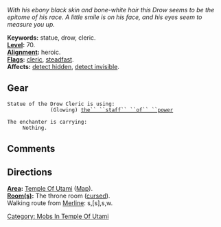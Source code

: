 *With his ebony black skin and bone-white hair this Drow seems to be the
epitome of his race. A little smile is on his face, and his eyes seem to
measure you up.*

**Keywords:** statue, drow, cleric.  
**[Level](Level "wikilink"):** 70.  
**[Alignment](Alignment "wikilink"):** heroic.  
**[Flags](:Category:_Mob_Types "wikilink"):**
[cleric](Spellcasting_Mobs "wikilink"),
[steadfast](Sentinel_Mobs "wikilink").  
**Affects:** [detect hidden](Detect_Hidden "wikilink"), [detect
invisible](Detect_Invis "wikilink").  

## Gear

`Statue of the Drow Cleric is using:`  
<held>`              (Glowing) `[`the`` ``staff`` ``of`` ``power`](Staff_Of_Power "wikilink")

`The enchanter is carrying:`  
`     Nothing.`

## Comments

## Directions

**[Area](:Category:_Areas "wikilink"):** [Temple Of
Utami](:Category:_Temple_Of_Utami "wikilink")
([Map](Temple_Of_UtamiMap "wikilink")).  
**[Room(s)](:Category:_Rooms "wikilink"):** The throne room
([cursed](Cursed_Rooms "wikilink")).  
Walking route from [Merline](Merline "wikilink"): s,\[s\],s,w.

[Category: Mobs In Temple Of
Utami](Category:_Mobs_In_Temple_Of_Utami "wikilink")
